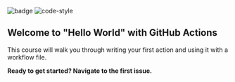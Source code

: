 ![badge](https://github.com/linzeyang/hello-github-actions/workflows/Master%20Workflow/badge.svg)
![code-style](https://img.shields.io/badge/code%20style-black-000000.svg)

## Welcome to "Hello World" with GitHub Actions

This course will walk you through writing your first action and using it with a workflow file. 

**Ready to get started? Navigate to the first issue.**
